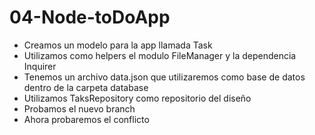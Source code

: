 # 04-Node-toDoApp

* Creamos un modelo para la app llamada Task
* Utilizamos como helpers el modulo FileManager y la dependencia Inquirer
* Tenemos un archivo data.json que utilizaremos como base de datos dentro de la carpeta database
* Utilizamos TaksRepository como repositorio del diseño
* Probamos el nuevo branch
* Ahora probaremos el conflicto